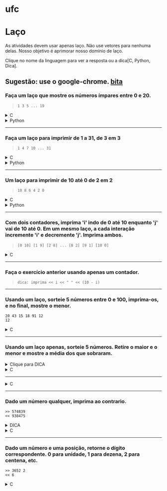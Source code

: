 # ufc

# Laço

As atividades devem usar apenas laço. Não use vetores para nenhuma delas. Nosso objetivo é aprimorar nosso domínio de laço.

Clique no nome da linguagem para ver a resposta ou a dica[C, Python, Dica]. 

Sugestão: use o google-chrome.
[bita](bita.md#ufc)
---
### Faça um laço que mostre os números ímpares entre 0 e 20. 
>`1 3 5 ... 19`

<details><summary>C</summary>
```c++
for(int i = 1; i < 20; i += 2)
    cout << i << " ";
```
</details>

<details><summary>Python</summary>
```python
for i in range(1, 20, 2):
    print i + " ",
```
</details>

---
### Faça um laço para imprimir de 1 a 31, de 3 em 3 
>`1 4 7 10 ... 31`

<details><summary>C</summary>
```c++
for(int i = 1; i < 31; i += 2)
    cout << i << " ";
```
</details>

<details><summary>Python</summary>
```python
for i in range(1, 31, 3):
    print i + " ",
```
</details>

---
### Um laço para imprimir de 10 até 0 de 2 em 2
>`10 8 6 4 2 0` 


<details><summary>C</summary>
```c++
for(int i = 10; i >= 0; i -= 2)
    cout << i << " ";
```
</details>

<details><summary>Python</summary>
```python
for i in range(10, 0, -2):
    print i + " ",
```
</details>

---
### Com dois contadores, imprima 'i' indo de 0 até 10 enquanto 'j' vai de 10 até 0. Em um mesmo laço, a cada interação incremente 'i' e decremente 'j'. Imprima ambos.

> `[0 10] [1 9] [2 8] ... [8 2] [9 1] [10 0]`

<details><summary>C</summary>
```c++
//opcao 1
for(int i = 0, j = 10; i <= 10; i++, j--)
    cout << i << " " << j << " ";
//opcao 2
int j = 10;
for(int i = 0; i <= 10; i++){
    cout << i << " " << j << " ";
    j--;
}
    
```
</details>

<details><summary>Python</summary>
```python
for i in range(10, 0, -2):
    print i + " ",
```
</details>

---
### Faça o exercício anterior usando apenas um contador.
>`dica: imprima << i << " " << (10 - i)` 


---
### Usando um laço, sorteie 5 números entre 0 e 100, imprima-os, e no final, mostre o menor.
    20 43 15 18 91 12
    12

<details><summary>C</summary>
```c++
#include <stdlib.h>
#include <time.h>
#include <stdio.h>

int main(){
    srand(time(NULL));//inicializando a aleatoriedade
    int min = 101;//precisa ser maior que o máximo
    for(int i = 0; i < 5; i++){
        int num = rand() % 101;
        printf("%d ", num);
        if(num < min)
            min = num;
    }
    printf("\n%d", min); 
    return 0;
}
```
</details>

---
### Usando um laço apenas, sorteie 5 números e mostre ao final o menor e o maior.
    20 43 15 18 91 12
    12 43


<details><summary>C</summary>
```c++
    int min = 101;
    int max = 0;
    for(int i = 0; i < 5; i++){
        int num = rand() % 101;
        printf("%d ", num);
        if(num < min)
            min = num;
        if(num > max)
            max = num;
    }
    printf("\n%d %d", min, max); 
    return 0;
}
```
</details>

---
### Usando um laço apenas, sorteie 5 números. Retire o maior e o menor e mostre a média dos que sobraram.

<details><summary>Clique para DICA</summary>
```
    inicialize maior e menor
    inicialize total com 0
    faca 5 vezes:
        sorteie um numero
        se numero maior que maior
            ele sera o novo maior
        se numero menor que menor
            ele sera o novo menor
        aumente total do valor de numero
    retire do total o maior e o menor
    divida o total por 3
    imprima a media
}
```
</details>


<details><summary>C</summary>
```c
    int min = 101;
    int max = 0;
    int total = 0;
    for(int i = 0; i < 5; i++){
        int num = rand() % 101;
        printf("%d ", num);
        if(num < min)
            min = num;
        if(num > max)
            max = num;
        total += num;
    }
    total = total - max - min;
    float media = total / 3;
    printf("\n%f", media); 
    return 0;

```
</details>

---
### Pegar números do usuários até ele digitar -1, depois imprima a média.

<details><summary>C</summary>
```c
    int qtd = 0;
    int soma = 0;
    int num;//o numero do usuario
    while(num != -1){
        puts("Digite um numero, -1 para sair");
        scanf("%d", &num);
        if(num == -1)
            break;
        total += num;
        qtd++;
    }
    printf("%f", (total/(float)qtd));
    return 0;
```
</details>

---

<details><summary>C</summary>
```c
    int qtd = 0;
    int soma = 0;
    int num;//o numero do usuario
    while(num != -1){
        puts("Digite um numero, -1 para sair");
        scanf("%d", &num);
        if(num == -1)
            break;
        total += num;
        qtd++;
    }
    printf("%f", (total/(float)qtd));
    return 0;
```
</details>

---
### Dado um número qualquer, imprima ao contrario.
    >> 574839
    << 938475

<details><summary>DICA</summary>
```DICA
    leia numero
    enquanto numero for diferente de zero
        unidade eh numero modulo 10
        imprima unidade
        divida o numero por 10
```
</details>

<details><summary>C</summary>
```c
    int num = 0;
    scanf("%d", num);
    while(num != 0){
        printf("%d", (num % 10));
        num = num / 10;
    }
```
</details>

---
### Dado um número e uma posição, retorne o dígito correspondente. 0 para unidade, 1 para dezena, 2 para centena, etc.
    >> 3652 2
    << 6
    
<details><summary>C</summary>
```c
    int num = 0;
    int digito;
    scanf("%d %d", num, digito);
    for(int i = 0; i < digito; i++)
        num = num / 10;
    printf("%d", (num % 10));
```
</details>
    
